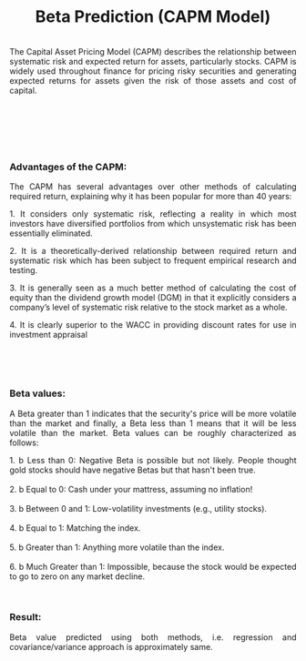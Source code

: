 <h1 style="text-align: center;">Beta Prediction (CAPM Model)</h1>
<p style="text-align: justify;"><br />The Capital Asset Pricing Model (CAPM) describes the relationship between systematic risk and expected return for assets, particularly stocks. CAPM is widely used throughout finance for pricing risky securities and generating expected returns for assets given the risk of those assets and cost of capital.</p>
<p style="text-align: justify;">&nbsp;</p>
<p style="text-align: justify;">&nbsp;</p>
<p style="text-align: justify;">&nbsp;</p>
<h3>Advantages of the CAPM:</h3>
<p style="text-align: justify;">The CAPM has several advantages over other methods of calculating required return, explaining why it has been popular for more than 40 years:</p>
<p style="text-align: justify;">1. It considers only systematic risk, reflecting a reality in which most investors have diversified portfolios from which unsystematic risk has been essentially eliminated.</p>
<p style="text-align: justify;">2. It is a theoretically-derived relationship between required return and systematic risk which has been subject to frequent empirical research and testing.</p>
<p style="text-align: justify;">3. It is generally seen as a much better method of calculating the cost of equity than the dividend growth model (DGM) in that it explicitly considers a company&rsquo;s level of systematic risk relative to the stock market as a whole.</p>
<p style="text-align: justify;">4. It is clearly superior to the WACC in providing discount rates for use in investment appraisal</p>
<p style="text-align: justify;">&nbsp;</p>
<p style="text-align: justify;">&nbsp;</p>
<h3>Beta values:</h3>
<p style="text-align: justify;">A Beta greater than 1 indicates that the security's price will be more volatile than the market and finally, a Beta less than 1 means that it will be less volatile than the market. Beta values can be roughly characterized as follows:</p>
<p style="text-align: justify;">1. b Less than 0: Negative Beta is possible but not likely. People thought gold stocks should have negative Betas but that hasn't been true. <br /><br />2. b Equal to 0: Cash under your mattress, assuming no inflation! <br /><br />3. b Between 0 and 1: Low-volatility investments (e.g., utility stocks). <br /><br />4. b Equal to 1: Matching the index. <br /><br />5. b Greater than 1: Anything more volatile than the index. <br /><br />6. b Much Greater than 1: Impossible, because the stock would be expected to go to zero on any market decline.</p>
<p style="text-align: justify;">&nbsp;</p>
<h3>Result:</h3>
<p style="text-align: justify;">Beta value predicted using both methods, i.e. regression and covariance/variance approach is approximately same.</p>

